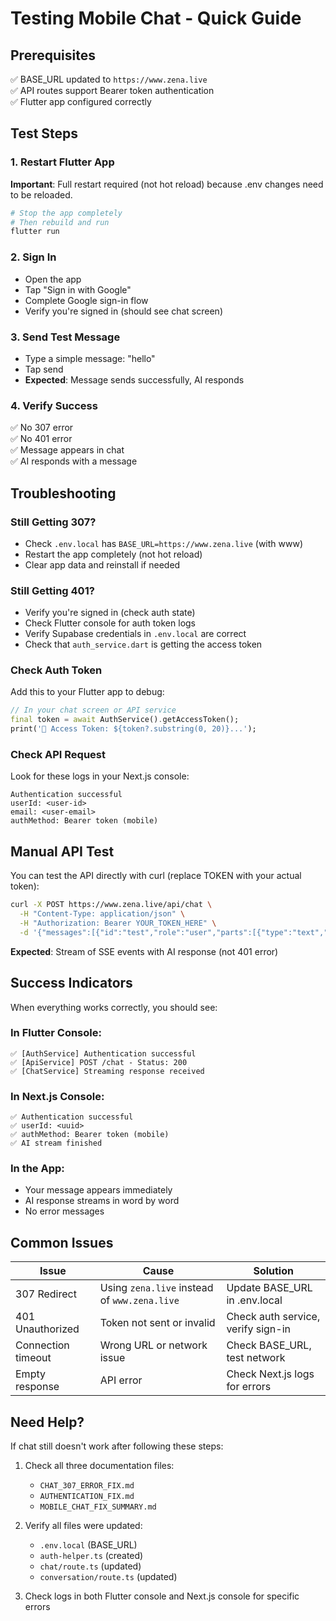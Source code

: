 # Testing Mobile Chat - Quick Guide

## Prerequisites
✅ BASE_URL updated to `https://www.zena.live`  
✅ API routes support Bearer token authentication  
✅ Flutter app configured correctly  

## Test Steps

### 1. Restart Flutter App
**Important**: Full restart required (not hot reload) because .env changes need to be reloaded.

```bash
# Stop the app completely
# Then rebuild and run
flutter run
```

### 2. Sign In
- Open the app
- Tap "Sign in with Google"
- Complete Google sign-in flow
- Verify you're signed in (should see chat screen)

### 3. Send Test Message
- Type a simple message: "hello"
- Tap send
- **Expected**: Message sends successfully, AI responds

### 4. Verify Success
✅ No 307 error  
✅ No 401 error  
✅ Message appears in chat  
✅ AI responds with a message  

## Troubleshooting

### Still Getting 307?
- Check `.env.local` has `BASE_URL=https://www.zena.live` (with www)
- Restart the app completely (not hot reload)
- Clear app data and reinstall if needed

### Still Getting 401?
- Verify you're signed in (check auth state)
- Check Flutter console for auth token logs
- Verify Supabase credentials in `.env.local` are correct
- Check that `auth_service.dart` is getting the access token

### Check Auth Token
Add this to your Flutter app to debug:

```dart
// In your chat screen or API service
final token = await AuthService().getAccessToken();
print('🔑 Access Token: ${token?.substring(0, 20)}...');
```

### Check API Request
Look for these logs in your Next.js console:

```
Authentication successful
userId: <user-id>
email: <user-email>
authMethod: Bearer token (mobile)
```

## Manual API Test

You can test the API directly with curl (replace TOKEN with your actual token):

```bash
curl -X POST https://www.zena.live/api/chat \
  -H "Content-Type: application/json" \
  -H "Authorization: Bearer YOUR_TOKEN_HERE" \
  -d '{"messages":[{"id":"test","role":"user","parts":[{"type":"text","text":"hello"}]}]}'
```

**Expected**: Stream of SSE events with AI response (not 401 error)

## Success Indicators

When everything works correctly, you should see:

### In Flutter Console:
```
✅ [AuthService] Authentication successful
✅ [ApiService] POST /chat - Status: 200
✅ [ChatService] Streaming response received
```

### In Next.js Console:
```
✅ Authentication successful
✅ userId: <uuid>
✅ authMethod: Bearer token (mobile)
✅ AI stream finished
```

### In the App:
- Your message appears immediately
- AI response streams in word by word
- No error messages

## Common Issues

| Issue | Cause | Solution |
|-------|-------|----------|
| 307 Redirect | Using `zena.live` instead of `www.zena.live` | Update BASE_URL in .env.local |
| 401 Unauthorized | Token not sent or invalid | Check auth service, verify sign-in |
| Connection timeout | Wrong URL or network issue | Check BASE_URL, test network |
| Empty response | API error | Check Next.js logs for errors |

## Need Help?

If chat still doesn't work after following these steps:

1. Check all three documentation files:
   - `CHAT_307_ERROR_FIX.md`
   - `AUTHENTICATION_FIX.md`
   - `MOBILE_CHAT_FIX_SUMMARY.md`

2. Verify all files were updated:
   - `.env.local` (BASE_URL)
   - `auth-helper.ts` (created)
   - `chat/route.ts` (updated)
   - `conversation/route.ts` (updated)

3. Check logs in both Flutter console and Next.js console for specific errors
